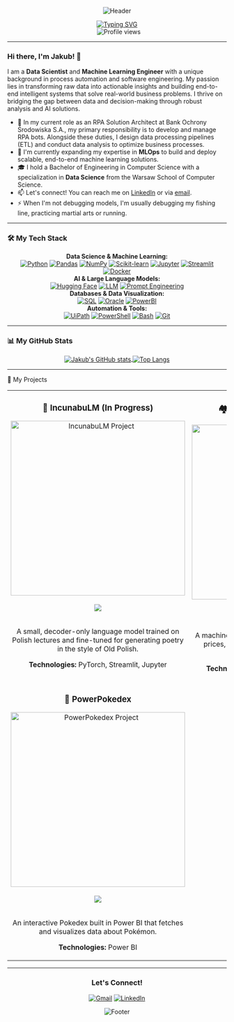 <div align="center">

  ![Header](https://capsule-render.vercel.app/api?type=waving&color=0:3B82F6,100:6366F1&height=200&section=header&text=Jakub%20Sztyber&fontSize=50&fontColor=FFFFFF&fontAlignY=35&desc=Data%20Scientist%20&descColor=FFFFFF&descAlignY=60&animation=fadeIn)

</div>

<div align="center">
  <a href="https://git.io/typing-svg"><img src="https://readme-typing-svg.herokuapp.com?font=Fira+Code&size=30&pause=1000&color=90B1D6&center=true&vCenter=true&width=450&lines=Hi+there%2C+I'm+Jakub!+%F0%9F%91%8B;Data+Scientist;Machine+Learning+Engineer" alt="Typing SVG" /></a>
</div>

<div align="center">
  <img src="https://komarev.com/ghpvc/?username=sztyberj&color=90B1D6&style=flat-square" alt="Profile views"/>
</div>

---

### Hi there, I'm Jakub! 👋

I am a **Data Scientist** and **Machine Learning Engineer** with a unique background in process automation and software engineering. My passion lies in transforming raw data into actionable insights and building end-to-end intelligent systems that solve real-world business problems. I thrive on bridging the gap between data and decision-making through robust analysis and AI solutions.

- 🔭 In my current role as an RPA Solution Architect at Bank Ochrony Środowiska S.A., my primary responsibility is to develop and manage RPA bots. Alongside these duties, I design data processing pipelines (ETL) and conduct data analysis to optimize business processes.
- 🌱 I'm currently expanding my expertise in **MLOps** to build and deploy scalable, end-to-end machine learning solutions.
- 🎓 I hold a Bachelor of Engineering in Computer Science with a specialization in **Data Science** from the Warsaw School of Computer Science.
- 📫 Let's connect! You can reach me on [LinkedIn](https://www.linkedin.com/in/jakubsztyber/) or via [email](mailto:jakub.sztyber.97@gmail.com).
- ⚡ When I'm not debugging models, I'm usually debugging my fishing line, practicing martial arts or running.

---

### 🛠️ My Tech Stack

<div align="center">
  <strong>Data Science & Machine Learning:</strong><br/>
  <a href="#"><img alt="Python" src="https://img.shields.io/badge/Python-3776AB?style=for-the-badge&logo=python&logoColor=white"></a>
  <a href="#"><img alt="Pandas" src="https://img.shields.io/badge/pandas-%23150458.svg?style=for-the-badge&logo=pandas&logoColor=white"></a>
  <a href="#"><img alt="NumPy" src="https://img.shields.io/badge/numpy-%23013243.svg?style=for-the-badge&logo=numpy&logoColor=white"></a>
  <a href="#"><img alt="Scikit-learn" src="https://img.shields.io/badge/scikit--learn-%23F7931E.svg?style=for-the-badge&logo=scikit-learn&logoColor=white"></a>
  <a href="#"><img alt="Jupyter" src="https://img.shields.io/badge/Jupyter-F37626.svg?style=for-the-badge&logo=Jupyter&logoColor=white"></a>
  <a href="#"><img alt="Streamlit" src="https://img.shields.io/badge/Streamlit-FF4B4B?style=for-the-badge&logo=streamlit&logoColor=white"></a>
  <a href="#"><img alt="Docker" src="https://img.shields.io/badge/Docker-2496ED?style=for-the-badge&logo=docker&logoColor=white"></a>
  <br>
  <strong>AI & Large Language Models:</strong><br/>
  <a href="#"><img alt="Hugging Face" src="https://img.shields.io/badge/%F0%9F%A4%97%20Hugging%20Face-blue?style=for-the-badge"></a>
  <a href="#"><img alt="LLM" src="https://img.shields.io/badge/LLM-4A90E2?style=for-the-badge"></a>
  <a href="#"><img alt="Prompt Engineering" src="https://img.shields.io/badge/Prompt%20Engineering-orange?style=for-the-badge"></a>
  <br>
  <strong>Databases & Data Visualization:</strong><br/>
  <a href="#"><img alt="SQL" src="https://img.shields.io/badge/SQL-025E8C?style=for-the-badge&logo=microsoftsqlserver&logoColor=white"></a>
  <a href="#"><img alt="Oracle" src="https://img.shields.io/badge/Oracle-F80000?style=for-the-badge&logo=oracle&logoColor=white"></a>
  <a href="#"><img alt="PowerBI" src="https://img.shields.io/badge/Power%20BI-F2C811?style=for-the-badge&logo=powerbi&logoColor=white"></a>
  <br>
  <strong>Automation & Tools:</strong><br/>
  <a href="#"><img alt="UiPath" src="https://img.shields.io/badge/UiPath-0059B3?style=for-the-badge&logo=uipath&logoColor=white"></a>
  <a href="#"><img alt="PowerShell" src="https://img.shields.io/badge/PowerShell-5391FE?style=for-the-badge&logo=powershell&logoColor=white"></a>
  <a href="#"><img alt="Bash" src="https://img.shields.io/badge/GNU%20Bash-4EAA25?style=for-the-badge&logo=gnubash&logoColor=white"></a>
  <a href="#"><img alt="Git" src="https://img.shields.io/badge/GIT-E44C30?style=for-the-badge&logo=git&logoColor=white"></a>
</div>

---

### 📊 My GitHub Stats

<p align="center">
  <a href="https://github.com/sztyberj">
    <img align="center" src="https://github-readme-stats.vercel.app/api?username=sztyberj&show_icons=true&theme=dracula&locale=en&hide_border=true&count_private=true&bg_color=282a36" alt="Jakub's GitHub stats" />
  </a>
  <a href="https://github.com/sztyberj">
    <img align="center" src="https://github-readme-stats.vercel.app/api/top-langs/?username=sztyberj&layout=compact&theme=dracula&locale=en&hide_border=true&bg_color=282a36" alt="Top Langs" />
  </a>
</p>

---

🎯 My Projects
<table>
  <tr>
    <td width="50%" valign="top">
      <h3 align="center">📜 IncunabuLM (In Progress)</h3>
      <div align="center">
        <a href="https://github.com/sztyberj/IncunabuLM" target="_blank">
          <img width="400" alt="IncunabuLM Project" src="https://github.com/user-attachments/assets/ae2f11d4-b783-4eb7-8715-a71f5ed7bdd5" />
        </a>
        <br><br>
        <a href="https://github.com/sztyberj/IncunabuLM" target="_blank">
          <img src="https://img.shields.io/badge/Repo-gray?style=for-the-badge&logo=github">
        </a>
        <br><br>
        <p>A small, decoder-only language model trained on Polish lectures and fine-tuned for generating poetry in the style of Old Polish.</p>
        <p><strong>Technologies:</strong> PyTorch, Streamlit, Jupyter</p>
      </div>
    </td>
    <td width="50%" valign="top">
      <h3 align="center">🏘️ Real Estate Price Prediction</h3>
      <div align="center">
        <a href="https://github.com/sztyberj/Real-Estate-Price-Prediction" target="_blank">
          <img width="400" alt="Real Estate Price Prediction" src="https://github.com/user-attachments/assets/02784929-4726-4a52-abfd-d086f3d01b22" />
        </a>
        <br><br>
        <a href="https://github.com/sztyberj/Real-Estate-Price-Prediction" target="_blank">
          <img src="https://img.shields.io/badge/Repo-gray?style=for-the-badge&logo=github">
        </a>
        <br><br>
        <p>A machine learning model for predicting real estate prices, utilizing advanced regression and data analysis techniques.</p>
        <p><strong>Technologies:</strong> Scikit-learn, Pandas, Jupyter</p>
      </div>
    </td>
  </tr>
  <tr>
    <td width="50%" valign="top">
      <h3 align="center">🔴 PowerPokedex</h3>
      <div align="center">
        <a href="https://github.com/sztyberj/PowerPokedex" target="_blank">
          <img width="400" alt="PowerPokedex Project" src="https://github.com/user-attachments/assets/a7faadb0-3fb1-4dbb-b90c-f6efeeb96fda" />
        </a>
        <br><br>
        <a href="https://github.com/sztyberj/PowerPokedex" target="_blank">
          <img src="https://img.shields.io/badge/Repo-gray?style=for-the-badge&logo=github">
        </a>
        <br><br>
        <p>An interactive Pokedex built in Power BI that fetches and visualizes data about Pokémon.</p>
        <p><strong>Technologies:</strong> Power BI</p>
      </div>
    </td>
  </tr>
</table>

---

<div align="center">
  <h3>Let's Connect!</h3>
  <a href="mailto:jakub.sztyber.97@gmail.com"><img src="https://img.shields.io/badge/Gmail-D14836?style=for-the-badge&logo=gmail&logoColor=white" alt="Gmail"></a>
  <a href="https://www.linkedin.com/in/jakubsztyber/"><img src="https://img.shields.io/badge/LinkedIn-0077B5?style=for-the-badge&logo=linkedin&logoColor=white" alt="LinkedIn"></a>
</div>


<div align="center">

  ![Footer](https://capsule-render.vercel.app/api?type=waving&color=0:6366F1,100:3B82F6&height=120&section=footer)

</div>
